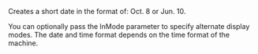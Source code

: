 ﻿Creates a short date in the format of: Oct. 8 or Jun. 10. 

You can optionally pass the lnMode parameter to specify alternate display modes. The date and time format depends on the time format of the machine.